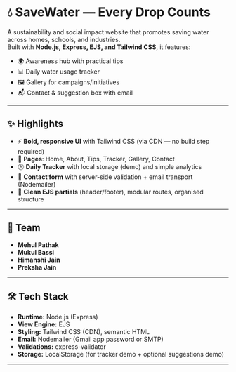 # 💧 SaveWater — Every Drop Counts

A sustainability and social impact website that promotes saving water across homes, schools, and industries.  
Built with **Node.js, Express, EJS, and Tailwind CSS**, it features:

- 🌍 Awareness hub with practical tips  
- 📊 Daily water usage tracker  
- 🖼️ Gallery for campaigns/initiatives  
- 📬 Contact & suggestion box with email  

---

## ✨ Highlights

- ⚡ **Bold, responsive UI** with Tailwind CSS (via CDN — no build step required)  
- 📑 **Pages**: Home, About, Tips, Tracker, Gallery, Contact  
- 🕒 **Daily Tracker** with local storage (demo) and simple analytics  
- 📧 **Contact form** with server-side validation + email transport (Nodemailer)  
- 🧩 **Clean EJS partials** (header/footer), modular routes, organised structure  

---

## 👥 Team

- **Mehul Pathak**  
- **Mukul Bassi**  
- **Himanshi Jain**  
- **Preksha Jain**

---

## 🛠 Tech Stack

- **Runtime:** Node.js (Express)  
- **View Engine:** EJS  
- **Styling:** Tailwind CSS (CDN), semantic HTML  
- **Email:** Nodemailer (Gmail app password or SMTP)  
- **Validations:** express-validator  
- **Storage:** LocalStorage (for tracker demo + optional suggestions demo)  

---
